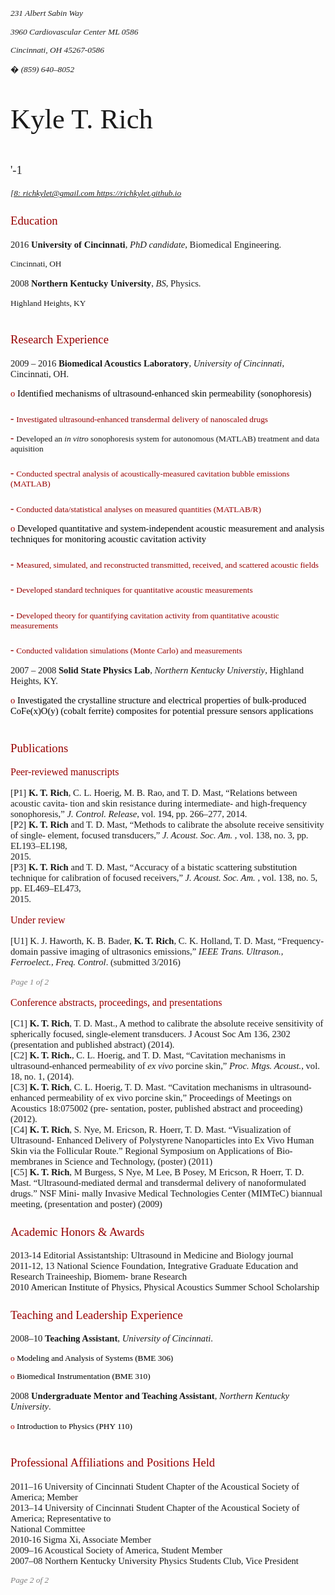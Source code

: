 
<!DOCTYPE  html PUBLIC "-//W3C//DTD XHTML 1.0 Transitional//EN" "http://www.w3.org/TR/xhtml1/DTD/xhtml1-transitional.dtd">
<html xmlns="http://www.w3.org/1999/xhtml" xml:lang="en"><head><meta http-equiv="Content-Type" content="text/html; charset=utf-8"/><meta name="author" content="Kyle T. Rich"/><meta name="keywords" content="Kyle T. Rich, curriculum vitæ, resumé"/><meta name="description" content="Resumé of Kyle T. Rich"/><title>Kyle T. Rich – </title><style type="text/css"><!--
  .s1 { color: #1F1F1F; font-family: serif; font-style: italic; font-weight: normal; font-size: 10pt; }
 .s2 { color: #1F1F1F; font-family: serif; font-weight: normal; font-size: 10pt; }
 .s3 { font-family: serif; font-weight: normal; font-size: 33.5pt; }
 .s4 { color: #1F1F1F; font-family: serif; font-weight: normal; font-size: 14pt; }
 .s5 { color: #1F1F1F; font-family: serif; font-weight: normal; font-size: 10pt; }
 a { color: #1F1F1F; font-family: serif; font-style: italic; font-weight: normal; font-size: 10pt; }
 .s6 { color: #970000; font-family: serif; font-weight: normal; font-size: 14pt; }
 p { font-family: serif; font-weight: normal; font-size: 11pt; }
 .s8 { font-family: serif; font-weight: normal; font-size: 10pt; }
 .s9 { color: #970000; font-family: serif; font-weight: normal; font-size: 11pt; }
 .h1, h1 { color: #970000; font-family: serif; font-weight: bold; font-size: 12pt; }
 .s11 { color: #970000; font-family: serif; font-weight: normal; font-size: 12pt; }
 .s12 { color: #7F7F7F; font-family: serif; font-style: italic; font-weight: normal; font-size: 10pt; }
 .s13 { color: #970000; font-family: serif; font-weight: normal; font-size: 10pt; }
  -->
</style></head><body><p class="s1">231 Albert  Sabin Way</p><p class="s1">3960 Cardiovascular  Center  ML 0586</p><p class="s1">Cincinnati, OH 45267-0586</p><p class="s2">� <i>(859) 640–8052</i></p><p class="s3">Kyle T. Rich</p><p class="s4">&#39;-1</p><p><a href="mailto:richkylet@gmail.com" class="s5">[8: </a><a href="http://https://richkylet.github.io">richkylet@gmail.com https://richkylet.github.io</a><br/><span><IMG width="82" height="6" src="cv_5/Image_001.png"/></span></p><p class="s6">Education</p><p>2016   <b>University of Cincinnati</b>, <i>PhD candidate</i>,  Biomedical Engineering.</p><p class="s8">Cincinnati, OH</p><p>2008   <b>Northern Kentucky University</b>, <i>BS</i>, Physics.</p><p class="s8">Highland  Heights,  KY</p><p><span><IMG width="82" height="6" src="cv_5/Image_002.png"/></span></p><p class="s6">Research  Experience</p><p>2009 – 2016   <b>Biomedical  Acoustics  Laboratory</b>, <i>University of Cincinnati</i>, Cincinnati, OH.</p><p class="s9">o <span style=" color: #000;">Identified  mechanisms  of ultrasound-enhanced skin permeability (sonophoresis)</span></p><h1>- <span class="s8">Investigated ultrasound-enhanced transdermal delivery of nanoscaled  drugs</span></h1><p class="s8"><span class="h1">- </span>Developed an <i>in vitro </i>sonophoresis  system  for autonomous (MATLAB) treatment and data  aquisition</p><h1>- <span class="s8">Conducted spectral  analysis  of acoustically-measured cavitation bubble  emissions (MATLAB)</span></h1><h1>- <span class="s8">Conducted data/statistical analyses on measured  quantities (MATLAB/R)</span></h1><p class="s9">o <span style=" color: #000;">Developed quantitative and system-independent acoustic measurement and analysis techniques  for monitoring  acoustic  cavitation activity</span></p><h1>- <span class="s8">Measured,  simulated, and reconstructed transmitted, received, and scattered acoustic  fields</span></h1><h1>- <span class="s8">Developed standard techniques  for quantitative acoustic  measurements</span></h1><h1>- <span class="s8">Developed theory  for quantifying cavitation activity from quantitative acoustic  measurements</span></h1><h1>- <span class="s8">Conducted validation simulations  (Monte  Carlo)  and measurements</span></h1><p>2007 – 2008   <b>Solid State Physics Lab</b>, <i>Northern  Kentucky Universtiy</i>, Highland  Heights,  KY.</p><p class="s9">o <span style=" color: #000;">Investigated the  crystalline  structure and  electrical  properties  of bulk-produced  CoFe(x)O(y) (cobalt  ferrite)  composites  for potential pressure  sensors applications</span></p><p><span><IMG width="82" height="6" src="cv_5/Image_003.png"/></span></p><p class="s6">Publications</p><p class="s11">Peer-reviewed manuscripts</p><p>[P1] <b>K.  T.  Rich</b>, C. L. Hoerig, M. B. Rao, and T. D. Mast,  “Relations  between  acoustic cavita- tion and skin resistance  during  intermediate- and high-frequency  sonophoresis,”  <i>J.  Control. Release</i>, vol. 194, pp. 266–277, 2014.<br/>[P2] <b>K.  T.  Rich </b>and T. D. Mast,  “Methods  to calibrate the absolute  receive sensitivity of single- element,  focused  transducers,” <i>J.  Acoust.   Soc.  Am.   </i>,  vol. 138,  no.  3,  pp.  EL193–EL198,<br/>2015.<br/>[P3] <b>K.  T.  Rich </b>and  T. D. Mast,  “Accuracy  of a bistatic scattering substitution technique for calibration of focused receivers,”  <i>J.  Acoust.  Soc.  Am.  </i>, vol. 138, no. 5, pp.  EL469–EL473,<br/>2015.</p><p class="s11">Under review</p><p>[U1] K. J. Haworth,  K. B. Bader,  <b>K.  T.  Rich</b>, C. K. Holland,  T. D. Mast, “Frequency-domain passive imaging of ultrasonics emissions,” <i>IEEE  Trans. Ultrason., Ferroelect.,  Freq.  Control</i>. (submitted 3/2016)</p><p class="s12">Page 1 of 2</p><p class="s11">Conference abstracts, proceedings, and presentations</p><p>[C1] <b>K. T. Rich</b>, T. D. Mast., A method to calibrate the absolute receive sensitivity of spherically focused, single-element transducers. J Acoust Soc Am 136, 2302 (presentation and published abstract) (2014).<br/>[C2] <b>K. T. Rich.</b>, C. L. Hoerig, and T. D. Mast, “Cavitation mechanisms in ultrasound-enhanced permeability of <i>ex vivo </i>porcine skin,” <i>Proc.  Mtgs.  Acoust.</i>, vol. 18, no. 1, (2014).<br/>[C3] <b>K.  T.  Rich</b>, C. L. Hoerig,  T.  D. Mast.   “Cavitation mechanisms  in  ultrasound-enhanced permeability of ex vivo porcine skin,” Proceedings  of Meetings on Acoustics 18:075002 (pre- sentation, poster,  published  abstract and proceeding)  (2012).<br/>[C4] <b>K.  T.  Rich</b>, S. Nye,  M.  Ericson,  R.  Hoerr,  T.  D.  Mast.    “Visualization of  Ultrasound- Enhanced Delivery of Polystyrene Nanoparticles into Ex Vivo Human Skin via the Follicular Route.”  Regional Symposium  on Applications of Bio-membranes in Science and Technology, (poster) (2011)<br/>[C5] <b>K.   T.   Rich</b>,  M  Burgess,  S  Nye,  M  Lee,  B  Posey,  M  Ericson,  R  Hoerr,  T.  D.  Mast. “Ultrasound-mediated dermal and transdermal delivery of nanoformulated drugs.” NSF Mini- mally Invasive Medical Technologies Center  (MIMTeC)  biannual  meeting,  (presentation and poster)  (2009)<br/><span><IMG width="82" height="6" src="cv_5/Image_004.png"/></span></p><p class="s6">Academic  Honors &amp; Awards</p><p>2013-14   Editorial Assistantship: Ultrasound in Medicine and Biology journal<br/>2011-12, 13   National  Science Foundation, Integrative Graduate Education and Research Traineeship, Biomem- brane  Research<br/>2010   American  Institute of Physics,  Physical  Acoustics Summer  School Scholarship<br/><span><IMG width="82" height="6" src="cv_5/Image_005.png"/></span></p><p class="s6">Teaching  and  Leadership  Experience</p><p>2008–10   <b>Teaching Assistant</b>,  <i>University of Cincinnati</i>.</p><p class="s13">o <span style=" color: #000;">Modeling and Analysis of Systems (BME  306)</span></p><p class="s13">o <span style=" color: #000;">Biomedical  Instrumentation (BME  310)</span></p><p>2008   <b>Undergraduate Mentor and  Teaching Assistant</b>, <i>Northern  Kentucky University</i>.</p><p class="s13">o <span style=" color: #000;">Introduction to Physics  (PHY  110)</span></p><p><span><IMG width="82" height="6" src="cv_5/Image_006.png"/></span></p><p class="s6">Professional  Affiliations and  Positions Held</p><p>2011–16    University  of Cincinnati Student Chapter of the Acoustical  Society of America; Member<br/>2013–14   University  of Cincinnati Student Chapter of the Acoustical Society of America; Representative to<br/>National  Committee<br/>2010-16   Sigma Xi, Associate Member<br/>2009–16   Acoustical  Society of America,  Student Member<br/>2007–08   Northern Kentucky  University  Physics  Students Club,  Vice President</p><p class="s12">Page 2 of 2</p></body></html>
